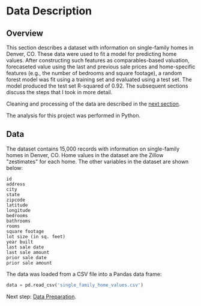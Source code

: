 # Data Description

## Overview
This section describes a dataset with information on single-family homes in Denver, CO.  These data were used to fit a model for predicting home values.  After constructing such features as comparables-based valuation, forecaseted value using the last and previous sale prices and home-specific features (e.g., the number of bedrooms and square footage), a random forest model was fit using a training set and evaluated using a test set.  The model produced the test set R-squared of 0.92.  The subsequent sections discuss the steps that I took in more detail. 

Cleaning and processing of the data are described in the [next section](https://eagronin.github.io/housing-forecast-prepare/).

The analysis for this project was performed in Python.

## Data 
The dataset contains 15,000 records with information on single-family homes in Denver, CO.  Home values in the dataset are the Zillow "zestimates" for each home.  The other variables in the dataset are shown below:

```
id
address 
city
state
zipcode
latitude
longitude
bedrooms
bathrooms
rooms
square footage
lot size (in sq. feet)
year built
last sale date
last sale amount
prior sale date
prior sale amount
```

The data was loaded from a CSV file into a Pandas data frame:

```python
data = pd.read_csv('single_family_home_values.csv')
```

Next step:  [Data Preparation](https://eagronin.github.io/housing-forecast-prepare/).
